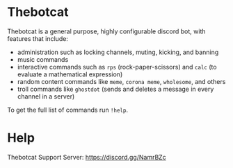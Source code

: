 # Thebotcat
Thebotcat is a general purpose, highly configurable discord bot, with features that include:
- administration such as locking channels, muting, kicking, and banning
- music commands
- interactive commands such as `rps` (rock-paper-scissors) and `calc` (to evaluate a mathematical expression)
- random content commands like `meme`, `corona meme`, `wholesome`, and others
- troll commands like `ghostdot` (sends and deletes a message in every channel in a server)

To get the full list of commands run `!help`.

# Help
Thebotcat Support Server: https://discord.gg/NamrBZc
